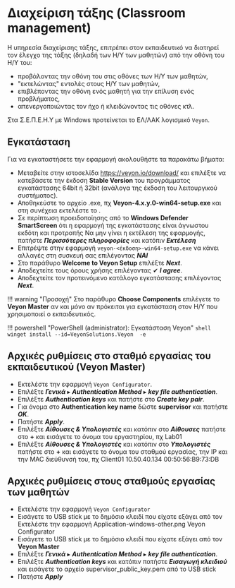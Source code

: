# Διαχείριση τάξης (Classroom management)

Η υπηρεσία διαχείρισης τάξης, επιτρέπει στον εκπαιδευτικό να διατηρεί τον έλεγχο της τάξης (δηλαδή των Η/Υ των μαθητών) από την οθόνη του Η/Υ του:

* προβάλοντας την οθόνη του στις οθόνες των Η/Υ των μαθητών,
* "εκτελώντας" εντολές στους Η/Υ των μαθητών,
* επιβλέποντας την οθόνη ενός μαθητή για την επίλυση ενός προβλήματος,
* απενεργοποιώντας τον ήχο ή κλειδώνοντας τις οθόνες κτλ.

Στα Σ.Ε.Π.Ε.Η.Υ με Windows προτείνεται το ΕΛ/ΛΑΚ λογισμικό `Veyon`.

## Εγκατάσταση

Για να εγκαταστήσετε την εφαρμογή ακολουθήστε τα παρακάτω βήματα:

* Μεταβείτε στην ιστοσελίδα <https://veyon.io/download/> και επιλέξτε να κατεβάσετε την έκδοση **Stable Version** του προγράμματος εγκατάστασης 64bit ή 32bit (ανάλογα της έκδοση του λειτουργικού συστήματος).
* Αποθηκεύστε το αρχείο .exe, πχ **Veyon-4.x.y.0-win64-setup.exe** και στη συνέχεια εκτελέστε το .
* Σε περίπτωση προειδοποίησης από το **Windows Defender SmartScreen** ότι η εφαρμογή της εγκατάστασης είναι άγνωστου εκδότη και προτροπής Να μην γίνει η εκτέλεση της εφαρμογής, πατήστε ***Περισσότερες πληροφορίες*** και κατόπιν ***Εκτέλεση***
* Επιτρέψτε στην εφαρμογή `veyon-<έκδοση>-win64-setup.exe` να κάνει αλλαγές στη συσκευή σας επιλέγοντας ***ΝΑΙ***
* Στο παράθυρο **Welcome to Veyon Setup** επιλέξτε ***Next***.
* Αποδεχτείτε τους όρους χρήσης επιλέγοντας ✔ ***I agree***.
* Αποδεχτείτε τον προτεινόμενο κατάλογο εγκατάστασης επιλέγοντας ***Next***.

!!! warning "Προσοχή"
    Στο παράθυρο **Choose Components** επιλέγετε το **Veyon Master** αν και μόνο αν πρόκειται για εγκατάσταση στον Η/Υ που χρησιμοποιεί ο εκπαιδευτικός.

!!! powershell "PowerShell (administrator): Εγκατάσταση Veyon"
    ```shell
    winget install --id=VeyonSolutions.Veyon  -e
    ```

## Αρχικές ρυθμίσεις στο σταθμό εργασίας του εκπαιδευτικού (Veyon Master)

* Εκτελέστε την εφαρμογή `Veyon Configurator`.
* Επιλέξτε ***Γενικά*** ▸ ***Authentication Method*** ▸ ***key file authentication***.
* Επιλέξτε ***Authentication keys*** και πατήστε στο ***Create key pair***.
* Για όνομα στο **Authentication key name** δώστε **supervisor** και πατήστε ***OK***.
* Πατήστε ***Apply***.
* Επιλέξτε ***Αίθουσες & Υπολογιστές*** και κατόπιν στο ***Αίθουσες*** πατήστε στο **+** και εισάγετε το όνομα του εργαστηρίου, πχ Lab01
* Επιλέξτε ***Αίθουσες & Υπολογιστές*** και κατόπιν στο ***Υπολογιστές*** πατήστε στο **+** και εισάγετε το όνομα του σταθμού εργασίας, την IP και την MAC διεύθυνσή του, πχ Client01 10.50.40.134 00:50:56:B9:73:DB

## Αρχικές ρυθμίσεις στους σταθμούς εργασίας των μαθητών

* Εκτελέστε την εφαρμογή `Veyon Configurator`
* Εισάγετε το USB stick με το δημόσιο κλειδί που είχατε εξάγει από τον Εκτελέστε την εφαρμογή Application-windows-other.png Veyon Configurator
* Εισάγετε το USB stick με το δημόσιο κλειδί που είχατε εξάγει από τον **Veyon Master**
* Επιλέξτε ***Γενικά*** ▸ ***Authentication Method*** ▸ ***key file authentication***.
* Επιλέξτε ***Authentication keys*** και κατόπιν πατήστε ***Εισαγωγή κλειδιού*** και εισάγετε το αρχείο supervisor_public_key.pem από το USB stick
* Πατήστε ***Apply***
